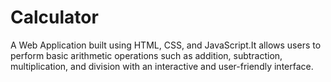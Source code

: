 # Calculator
A Web Application built using HTML, CSS, and JavaScript.It allows users to perform basic arithmetic operations such as addition, subtraction, multiplication, and division with an interactive and user-friendly interface.
